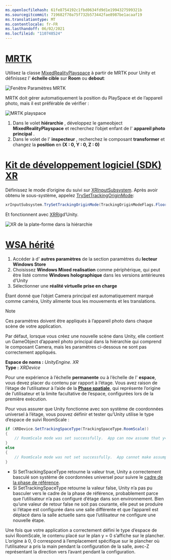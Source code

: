```yaml
---
ms.openlocfilehash: 61fe8754192c1fbd0634fd9d1e1994327599321b
ms.sourcegitcommit: 719682f70a75f732b573442fae8987be1acaaf19
ms.translationtype: MT
ms.contentlocale: fr-FR
ms.lasthandoff: 06/02/2021
ms.locfileid: "110748524"
---
```

# <a name="mrtk"></a>[MRTK](#tab/mrtk)
<!-- NEVER CHANGE THE ABOVE LINE! -->

Utilisez la classe [MixedRealityPlayspace](/dotnet/api/microsoft.mixedreality.toolkit.mixedrealityplayspace) à partir de MRTK pour Unity et définissez l' **échelle cible** sur **Room** ou **debout**:

![Fenêtre Paramètres MRTK](../../images/mrtk-target-scale.png)

MRTK doit gérer automatiquement la position du PlaySpace et de l’appareil photo, mais il est préférable de vérifier :

![MRTK playspace](../../images/mrtk-playspace.png)

1. Dans le volet **hiérarchie** , développez le gameobject **MixedRealityPlayspace** et recherchez l’objet enfant de l' **appareil photo principal** .
2. Dans le volet de l' **inspecteur** , recherchez le composant **transformer** et changez la **position** en **(X : 0, Y : 0, Z : 0)**

# <a name="xr-sdk"></a>[Kit de développement logiciel (SDK) XR](#tab/xr)
<!-- NEVER CHANGE THE ABOVE LINE! -->

Définissez le mode d’origine du suivi sur [XRInputSubsystem](https://docs.unity3d.com/Documentation/ScriptReference/XR.XRInputSubsystem.html). Après avoir obtenu le sous-système, appelez [TrySetTrackingOriginMode](https://docs.unity3d.com/Documentation/ScriptReference/XR.XRInputSubsystem.TrySetTrackingOriginMode.html):

```cs
xrInputSubsystem.TrySetTrackingOriginMode(TrackingOriginModeFlags.Floor);
```

Et fonctionnent avec [XRRig](https://docs.unity3d.com/Manual/configuring-project-for-xr.html)d’Unity.

![XR de la plate-forme dans la hiérarchie](../../images/xrsdk-xrrig.png)

# <a name="legacy-wsa"></a>[WSA hérité](#tab/wsa)
<!-- NEVER CHANGE THE ABOVE LINE! -->

1. Accéder à d' **autres paramètres** de la section paramètres du **lecteur Windows Store**
2. Choisissez **Windows Mixed realisation** comme périphérique, qui peut être listé comme **Windows holographique** dans les versions antérieures d’Unity
3. Sélectionner une **réalité virtuelle prise en charge**

Étant donné que l’objet Camera principal est automatiquement marqué comme caméra, Unity alimente tous les mouvements et les translations.

>[!NOTE]
>Ces paramètres doivent être appliqués à l’appareil photo dans chaque scène de votre application.
>
>Par défaut, lorsque vous créez une nouvelle scène dans Unity, elle contient un GameObject d’appareil photo principal dans la hiérarchie qui comprend le composant Camera, mais les paramètres ci-dessous ne sont pas correctement appliqués.

**Espace de noms :** *UnityEngine. XR*<br>
**Type :** *XRDevice*

Pour une expérience à l’échelle **permanente** ou à l’échelle de l' **espace**, vous devez placer du contenu par rapport à l’étage. Vous avez raison de l’étage de l’utilisateur à l’aide de la **[Phase spatiale](../../../../design/coordinate-systems.md#spatial-coordinate-systems)**, qui représente l’origine de l’utilisateur et la limite facultative de l’espace, configurées lors de la première exécution.

Pour vous assurer que Unity fonctionne avec son système de coordonnées universel à l’étage, vous pouvez définir et tester qu’Unity utilise le type d’espace de suivi RoomScale :

```cs
if (XRDevice.SetTrackingSpaceType(TrackingSpaceType.RoomScale))
{
    // RoomScale mode was set successfully.  App can now assume that y=0 in Unity world coordinate represents the floor.
}
else
{
    // RoomScale mode was not set successfully.  App cannot make assumptions about where the floor plane is.
}
```

* Si SetTrackingSpaceType retourne la valeur true, Unity a correctement basculé son système de coordonnées universel pour suivre le [cadre de la phase de référence](../../../../design/coordinate-systems.md#spatial-coordinate-systems).
* Si SetTrackingSpaceType retourne la valeur false, Unity n’a pas pu basculer vers le cadre de la phase de référence, probablement parce que l’utilisateur n’a pas configuré d’étage dans son environnement. Bien qu’une valeur de retour false ne soit pas courante, elle peut se produire si l’étape est configurée dans une salle différente et que l’appareil est déplacé dans la salle actuelle sans que l’utilisateur ne configure une nouvelle étape.

Une fois que votre application a correctement défini le type d’espace de suivi RoomScale, le contenu placé sur le plan y = 0 s’affiche sur le plancher. L’origine à 0, 0 correspond à l’emplacement spécifique sur le plancher où l’utilisateur a pris la main pendant la configuration de la salle, avec-Z représentant la direction vers l’avant pendant la configuration.